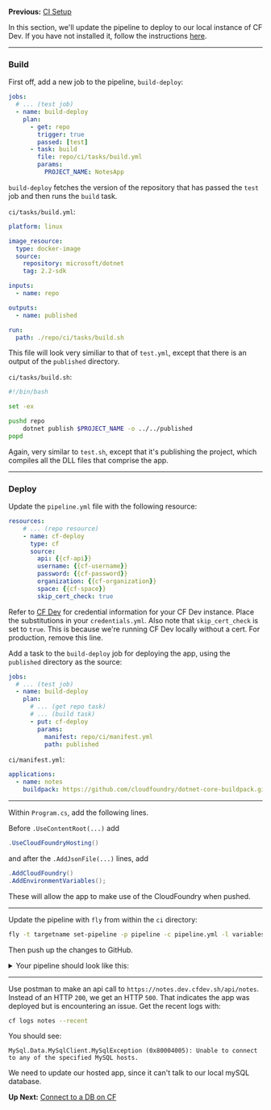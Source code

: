**Previous:** [CI Setup](../CI-Setup)

In this section, we'll update the pipeline to deploy to our local instance of CF Dev. If you have not installed it, follow the instructions [here](../CF-Dev).

***

### Build

First off, add a new job to the pipeline, `build-deploy`:
```yaml
jobs:
  # ... (test job)
  - name: build-deploy
    plan:
      - get: repo
        trigger: true
        passed: [test]
      - task: build
        file: repo/ci/tasks/build.yml
        params:
          PROJECT_NAME: NotesApp
```
`build-deploy` fetches the version of the repository that has passed the `test` job and then runs the `build` task.

`ci/tasks/build.yml`:
```yaml
platform: linux

image_resource:
  type: docker-image
  source:
    repository: microsoft/dotnet
    tag: 2.2-sdk

inputs:
  - name: repo

outputs:
  - name: published

run:
  path: ./repo/ci/tasks/build.sh
```
This file will look very similiar to that of `test.yml`, except that there is an output of the `published` directory.

`ci/tasks/build.sh`:
```bash
#!/bin/bash

set -ex

pushd repo
    dotnet publish $PROJECT_NAME -o ../../published
popd
```
Again, very similar to `test.sh`, except that it's publishing the project, which compiles all the DLL files that comprise the app.

***

### Deploy

Update the `pipeline.yml` file with the following resource:
```yaml
resources:
    # ... (repo resource)
    - name: cf-deploy
      type: cf
      source:
        api: {{cf-api}}
        username: {{cf-username}}
        password: {{cf-password}}
        organization: {{cf-organization}}
        space: {{cf-space}}
        skip_cert_check: true
```
Refer to [CF Dev](../CF-Dev) for credential information for your CF Dev instance. Place the substitutions in your `credentials.yml`. Also note that `skip_cert_check` is set to `true`. This is because we're running CF Dev locally without a cert. For production, remove this line.

Add a task to the `build-deploy` job for deploying the app, using the `published` directory as the source:
```yaml
jobs:
  # ... (test job)
  - name: build-deploy
    plan:
      # ... (get repo task)
      # ... (build task)
      - put: cf-deploy
        params:
          manifest: repo/ci/manifest.yml
          path: published
```

`ci/manifest.yml`:
```yaml
applications:
  - name: notes
    buildpack: https://github.com/cloudfoundry/dotnet-core-buildpack.git#v2.2.7
```

***

Within `Program.cs`, add the following lines.

Before `.UseContentRoot(...)` add
```c#
.UseCloudFoundryHosting()
```
and after the `.AddJsonFile(...)` lines, add
```c#
.AddCloudFoundry()
.AddEnvironmentVariables();
```

These will allow the app to make use of the CloudFoundry when pushed.

***

Update the pipeline with `fly` from within the `ci` directory:
```bash
fly -t targetname set-pipeline -p pipeline -c pipeline.yml -l variables.yml
```
Then push up the changes to GitHub.

<details>
  <summary>Your pipeline should look like this:</summary>
  <a href="continuous-integration--deployment/pipeline-deploy.png" target="_blank">
    [[pipeline-deploy.png]]
  </a>
</details>

***

Use postman to make an api call to `https://notes.dev.cfdev.sh/api/notes`. Instead of an HTTP `200`, we get an HTTP `500`. That indicates the app was deployed but is encountering an issue. Get the recent logs with:
```bash
cf logs notes --recent
```

You should see:
```shell
MySql.Data.MySqlClient.MySqlException (0x80004005): Unable to connect to any of the specified MySQL hosts.
```
We need to update our hosted app, since it can't talk to our local mySQL database.

**Up Next:** [Connect to a DB on CF](../Connect-to-a-DB-on-CF)
